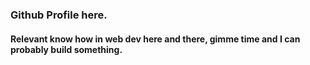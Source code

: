 <h3 align="left">Github Profile here.</h3>
<h4 align="left">Relevant know how in web dev here and there, gimme time and I can probably build something. </h3>
